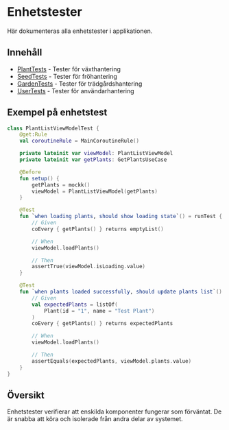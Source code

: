 # Enhetstester

Här dokumenteras alla enhetstester i applikationen.

## Innehåll
- [PlantTests](PlantTests.md) - Tester för växthantering
- [SeedTests](SeedTests.md) - Tester för fröhantering
- [GardenTests](GardenTests.md) - Tester för trädgårdshantering
- [UserTests](UserTests.md) - Tester för användarhantering

## Exempel på enhetstest
```kotlin
class PlantListViewModelTest {
    @get:Rule
    val coroutineRule = MainCoroutineRule()

    private lateinit var viewModel: PlantListViewModel
    private lateinit var getPlants: GetPlantsUseCase

    @Before
    fun setup() {
        getPlants = mockk()
        viewModel = PlantListViewModel(getPlants)
    }

    @Test
    fun `when loading plants, should show loading state`() = runTest {
        // Given
        coEvery { getPlants() } returns emptyList()

        // When
        viewModel.loadPlants()

        // Then
        assertTrue(viewModel.isLoading.value)
    }

    @Test
    fun `when plants loaded successfully, should update plants list`() = runTest {
        // Given
        val expectedPlants = listOf(
            Plant(id = "1", name = "Test Plant")
        )
        coEvery { getPlants() } returns expectedPlants

        // When
        viewModel.loadPlants()

        // Then
        assertEquals(expectedPlants, viewModel.plants.value)
    }
}
```

## Översikt
Enhetstester verifierar att enskilda komponenter fungerar som förväntat. De är snabba att köra och isolerade från andra delar av systemet. 